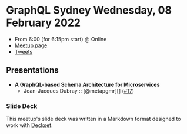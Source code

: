 # GraphQL Sydney Wednesday, 08 February 2022

- From 6:00 (for 6:15pm start) @ Online
- [Meetup page][]
- [Tweets][]

## Presentations

- **A GraphQL-based Schema Architecture for Microservices**
  - Jean-Jacques Dubray :: [@metapgmr][] ([#17][])

### Slide Deck

This meetup's slide deck was written in a Markdown format designed to work with
[Deckset][].

[@praveenweb]: https://twitter.com/metapgmr
[#17]: https://github.com/graphqlsydney/graphqlsydney/issues/17

[Meetup page]: https://www.meetup.com/GraphQL-Sydney/events/283476388/
[Tweets]: https://twitter.com/search?f=tweets&q=graphqlsydney%20since%3A2022-02-09%20until%3A2022-02-10&src=typd
[Deckset]: https://www.decksetapp.com/

